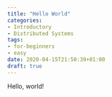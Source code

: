```yaml
---
title: "Hello World"
categories:
- Introductory
- Distributed Systems
tags:
- for-beginners
- easy
date: 2020-04-15T21:50:39+01:00
draft: true
---
```



Hello, world!
